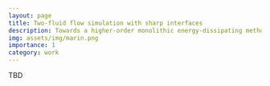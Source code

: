 ```yaml
---
layout: page
title: Two-fluid flow simulation with sharp interfaces
description: Towards a higher-order monolithic energy-dissipating methodology
img: assets/img/marin.png
importance: 1
category: work
---
```


TBD
